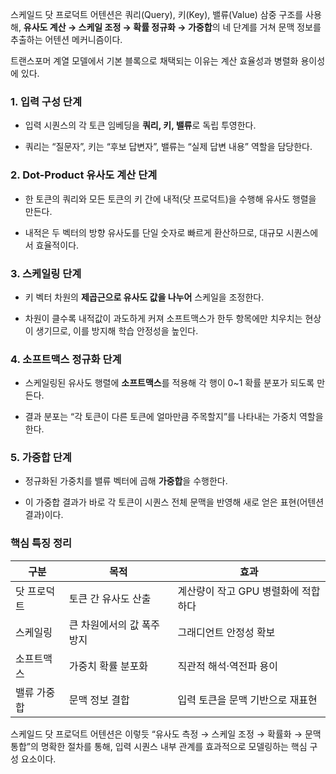 스케일드 닷 프로덕트 어텐션은 쿼리(Query), 키(Key), 밸류(Value) 삼중 구조를 사용해,
**유사도 계산 → 스케일 조정 → 확률 정규화 → 가중합**의 네 단계를 거쳐 문맥 정보를 추출하는 어텐션 메커니즘이다. 

트랜스포머 계열 모델에서 기본 블록으로 채택되는 이유는 계산 효율성과 병렬화 용이성에 있다.


### 1. 입력 구성 단계

- 입력 시퀀스의 각 토큰 임베딩을 **쿼리, 키, 밸류**로 독립 투영한다.
    
- 쿼리는 “질문자”, 키는 “후보 답변자”, 밸류는 “실제 답변 내용” 역할을 담당한다.
    

### 2. Dot-Product 유사도 계산 단계

- 한 토큰의 쿼리와 모든 토큰의 키 간에 내적(닷 프로덕트)을 수행해 유사도 행렬을 만든다.
    
- 내적은 두 벡터의 방향 유사도를 단일 숫자로 빠르게 환산하므로, 대규모 시퀀스에서 효율적이다.

### 3. 스케일링 단계

- 키 벡터 차원의 **제곱근으로 유사도 값을 나누어** 스케일을 조정한다.
    
- 차원이 클수록 내적값이 과도하게 커져 소프트맥스가 한두 항목에만 치우치는 현상이 생기므로, 이를 방지해 학습 안정성을 높인다.

### 4. 소프트맥스 정규화 단계

- 스케일링된 유사도 행렬에 **소프트맥스**를 적용해 각 행이 0~1 확률 분포가 되도록 만든다.
    
- 결과 분포는 “각 토큰이 다른 토큰에 얼마만큼 주목할지”를 나타내는 가중치 역할을 한다.

### 5. 가중합 단계

- 정규화된 가중치를 밸류 벡터에 곱해 **가중합**을 수행한다.
    
- 이 가중합 결과가 바로 각 토큰이 시퀀스 전체 문맥을 반영해 새로 얻은 표현(어텐션 결과)이다.


### 핵심 특징 정리

| 구분     | 목적              | 효과                    |
| ------ | --------------- | --------------------- |
| 닷 프로덕트 | 토큰 간 유사도 산출     | 계산량이 작고 GPU 병렬화에 적합하다 |
| 스케일링   | 큰 차원에서의 값 폭주 방지 | 그래디언트 안정성 확보          |
| 소프트맥스  | 가중치 확률 분포화      | 직관적 해석·역전파 용이         |
| 밸류 가중합 | 문맥 정보 결합        | 입력 토큰을 문맥 기반으로 재표현    |

스케일드 닷 프로덕트 어텐션은 이렇듯 “유사도 측정 → 스케일 조정 → 확률화 → 문맥 통합”의 명확한 절차를 통해, 입력 시퀀스 내부 관계를 효과적으로 모델링하는 핵심 구성 요소이다.
